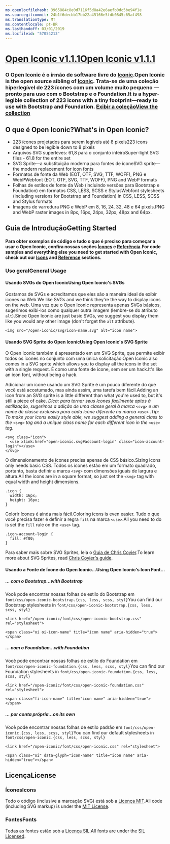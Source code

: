 ```yaml
---
ms.openlocfilehash: 3965884c8e0d7116f5d8a42e6aefb0dc5be94f1e
ms.sourcegitcommit: 24b1f6decbb17bb22a45166e5fdb0845c65af498
ms.translationtype: MT
ms.contentlocale: pt-BR
ms.lasthandoff: 03/01/2019
ms.locfileid: "57054213"
---
```

<a name="open-iconic-v111httpuseiconiccomopen"></a>[<span data-ttu-id="16869-101">Open Iconic v1.1.1</span><span class="sxs-lookup"><span data-stu-id="16869-101">Open Iconic v1.1.1</span></span>](http://useiconic.com/open)
===========

### <a name="open-iconic-is-the-open-source-sibling-of-iconichttpuseiconiccom-it-is-a-hyper-legible-collection-of-223-icons-with-a-tiny-footprintmdashready-to-use-with-bootstrap-and-foundation-view-the-collectionhttpuseiconiccomopenicons"></a><span data-ttu-id="16869-102">O Open Iconic é o irmão de software livre do [Iconic](http://useiconic.com).</span><span class="sxs-lookup"><span data-stu-id="16869-102">Open Iconic is the open source sibling of [Iconic](http://useiconic.com).</span></span> <span data-ttu-id="16869-103">Trata-se de uma coleção hiperlegível de 223 ícones com um volume muito pequeno &mdash;pronto para uso com o Bootstrap e o Foundation.</span><span class="sxs-lookup"><span data-stu-id="16869-103">It is a hyper-legible collection of 223 icons with a tiny footprint&mdash;ready to use with Bootstrap and Foundation.</span></span> [<span data-ttu-id="16869-104">Exibir a coleção</span><span class="sxs-lookup"><span data-stu-id="16869-104">View the collection</span></span>](http://useiconic.com/open#icons)



## <a name="whats-in-open-iconic"></a><span data-ttu-id="16869-105">O que é Open Iconic?</span><span class="sxs-lookup"><span data-stu-id="16869-105">What's in Open Iconic?</span></span>

* <span data-ttu-id="16869-106">223 ícones projetados para serem legíveis até 8 pixels</span><span class="sxs-lookup"><span data-stu-id="16869-106">223 icons designed to be legible down to 8 pixels</span></span>
* <span data-ttu-id="16869-107">Arquivos SVG superleves: 61,8 para o conjunto inteiro</span><span class="sxs-lookup"><span data-stu-id="16869-107">Super-light SVG files - 61.8 for the entire set</span></span> 
* <span data-ttu-id="16869-108">SVG Sprite&mdash;a substituição moderna para fontes de ícone</span><span class="sxs-lookup"><span data-stu-id="16869-108">SVG sprite&mdash;the modern replacement for icon fonts</span></span>
* <span data-ttu-id="16869-109">Formatos de fonte da Web (EOT, OTF, SVG, TTF, WOFF), PNG e WebP</span><span class="sxs-lookup"><span data-stu-id="16869-109">Webfont (EOT, OTF, SVG, TTF, WOFF), PNG and WebP formats</span></span>
* <span data-ttu-id="16869-110">Folhas de estilos de fonte da Web (incluindo versões para Bootstrap e Foundation) em formatos CSS, LESS, SCSS e Stylus</span><span class="sxs-lookup"><span data-stu-id="16869-110">Webfont stylesheets (including versions for Bootstrap and Foundation) in CSS, LESS, SCSS and Stylus formats</span></span>
* <span data-ttu-id="16869-111">Imagens de varredura PNG e WebP em 8, 16, 24, 32, 48 e 64 pixels.</span><span class="sxs-lookup"><span data-stu-id="16869-111">PNG and WebP raster images in 8px, 16px, 24px, 32px, 48px and 64px.</span></span>


## <a name="getting-started"></a><span data-ttu-id="16869-112">Guia de Introdução</span><span class="sxs-lookup"><span data-stu-id="16869-112">Getting Started</span></span>

#### <a name="for-code-samples-and-everything-else-you-need-to-get-started-with-open-iconic-check-out-our-iconshttpuseiconiccomopenicons-and-referencehttpuseiconiccomopenreference-sections"></a><span data-ttu-id="16869-113">Para obter exemplos de código e tudo o que é preciso para começar a usar o Open Iconic, confira nossas seções [Ícones](http://useiconic.com/open#icons) e [Referência](http://useiconic.com/open#reference).</span><span class="sxs-lookup"><span data-stu-id="16869-113">For code samples and everything else you need to get started with Open Iconic, check out our [Icons](http://useiconic.com/open#icons) and [Reference](http://useiconic.com/open#reference) sections.</span></span>

### <a name="general-usage"></a><span data-ttu-id="16869-114">Uso geral</span><span class="sxs-lookup"><span data-stu-id="16869-114">General Usage</span></span>

#### <a name="using-open-iconics-svgs"></a><span data-ttu-id="16869-115">Usando SVGs do Open Iconic</span><span class="sxs-lookup"><span data-stu-id="16869-115">Using Open Iconic's SVGs</span></span>

<span data-ttu-id="16869-116">Gostamos de SVGs e acreditamos que eles são a maneira ideal de exibir ícones na Web.</span><span class="sxs-lookup"><span data-stu-id="16869-116">We like SVGs and we think they're the way to display icons on the web.</span></span> <span data-ttu-id="16869-117">Uma vez que o Open Iconic representa apenas SVGs básicos, sugerimos exibi-los como qualquer outra imagem (lembre-se do atributo `alt`).</span><span class="sxs-lookup"><span data-stu-id="16869-117">Since Open Iconic are just basic SVGs, we suggest you display them like you would any other image (don't forget the `alt` attribute).</span></span>

```
<img src="/open-iconic/svg/icon-name.svg" alt="icon name">
```

#### <a name="using-open-iconics-svg-sprite"></a><span data-ttu-id="16869-118">Usando SVG Sprite do Open Iconic</span><span class="sxs-lookup"><span data-stu-id="16869-118">Using Open Iconic's SVG Sprite</span></span>

<span data-ttu-id="16869-119">O Open Iconic também é apresentado em um SVG Sprite, que permite exibir todos os ícones no conjunto com uma única solicitação.</span><span class="sxs-lookup"><span data-stu-id="16869-119">Open Iconic also comes in a SVG sprite which allows you to display all the icons in the set with a single request.</span></span> <span data-ttu-id="16869-120">É como uma fonte de ícone, sem ser um hack.</span><span class="sxs-lookup"><span data-stu-id="16869-120">It's like an icon font, without being a hack.</span></span>

<span data-ttu-id="16869-121">Adicionar um ícone usando um SVG Sprite é um pouco diferente do que você está acostumado, mas ainda assim, uma tarefa bem fácil.</span><span class="sxs-lookup"><span data-stu-id="16869-121">Adding an icon from an SVG sprite is a little different than what you're used to, but it's still a piece of cake.</span></span> <span data-ttu-id="16869-122">*Dica: para tornar seus ícones facilmente aptos à estilização, sugerimos a adição de uma classe geral à marca* `<svg>` *e um nome de classe exclusivo para cada ícone diferente na marca* `<use>` *.*</span><span class="sxs-lookup"><span data-stu-id="16869-122">*Tip: To make your icons easily style able, we suggest adding a general class to the* `<svg>` *tag and a unique class name for each different icon in the* `<use>` *tag.*</span></span>  

```
<svg class="icon">
  <use xlink:href="open-iconic.svg#account-login" class="icon-account-login"></use>
</svg>
```

<span data-ttu-id="16869-123">O dimensionamento de ícones precisa apenas de CSS básico.</span><span class="sxs-lookup"><span data-stu-id="16869-123">Sizing icons only needs basic CSS.</span></span> <span data-ttu-id="16869-124">Todos os ícones estão em um formato quadrado, portanto, basta definir a marca `<svg>` com dimensões iguais de largura e altura.</span><span class="sxs-lookup"><span data-stu-id="16869-124">All the icons are in a square format, so just set the `<svg>` tag with equal width and height dimensions.</span></span>

```
.icon {
  width: 16px;
  height: 16px;
}
```

<span data-ttu-id="16869-125">Colorir ícones é ainda mais fácil.</span><span class="sxs-lookup"><span data-stu-id="16869-125">Coloring icons is even easier.</span></span> <span data-ttu-id="16869-126">Tudo o que você precisa fazer é definir a regra `fill` na marca `<use>`.</span><span class="sxs-lookup"><span data-stu-id="16869-126">All you need to do is set the `fill` rule on the `<use>` tag.</span></span>

```
.icon-account-login {
  fill: #f00;
}
```

<span data-ttu-id="16869-127">Para saber mais sobre SVG Sprites, leia o [Guia de Chris Coyier](http://css-tricks.com/svg-sprites-use-better-icon-fonts/).</span><span class="sxs-lookup"><span data-stu-id="16869-127">To learn more about SVG Sprites, read [Chris Coyier's guide](http://css-tricks.com/svg-sprites-use-better-icon-fonts/).</span></span>

#### <a name="using-open-iconics-icon-font"></a><span data-ttu-id="16869-128">Usando a Fonte de Ícone do Open Iconic...</span><span class="sxs-lookup"><span data-stu-id="16869-128">Using Open Iconic's Icon Font...</span></span>


##### <a name="with-bootstrap"></a><span data-ttu-id="16869-129">... com o Bootstrap</span><span class="sxs-lookup"><span data-stu-id="16869-129">…with Bootstrap</span></span>

<span data-ttu-id="16869-130">Você pode encontrar nossas folhas de estilo do Bootstrap em `font/css/open-iconic-bootstrap.{css, less, scss, styl}`</span><span class="sxs-lookup"><span data-stu-id="16869-130">You can find our Bootstrap stylesheets in `font/css/open-iconic-bootstrap.{css, less, scss, styl}`</span></span>


```
<link href="/open-iconic/font/css/open-iconic-bootstrap.css" rel="stylesheet">
```


```
<span class="oi oi-icon-name" title="icon name" aria-hidden="true"></span>
```

##### <a name="with-foundation"></a><span data-ttu-id="16869-131">… com o Foundation</span><span class="sxs-lookup"><span data-stu-id="16869-131">…with Foundation</span></span>

<span data-ttu-id="16869-132">Você pode encontrar nossas folhas de estilo do Foundation em `font/css/open-iconic-foundation.{css, less, scss, styl}`</span><span class="sxs-lookup"><span data-stu-id="16869-132">You can find our Foundation stylesheets in `font/css/open-iconic-foundation.{css, less, scss, styl}`</span></span>

```
<link href="/open-iconic/font/css/open-iconic-foundation.css" rel="stylesheet">
```


```
<span class="fi-icon-name" title="icon name" aria-hidden="true"></span>
```

##### <a name="on-its-own"></a><span data-ttu-id="16869-133">... por conta própria</span><span class="sxs-lookup"><span data-stu-id="16869-133">…on its own</span></span>

<span data-ttu-id="16869-134">Você pode encontrar nossas folhas de estilo padrão em `font/css/open-iconic.{css, less, scss, styl}`</span><span class="sxs-lookup"><span data-stu-id="16869-134">You can find our default stylesheets in `font/css/open-iconic.{css, less, scss, styl}`</span></span>

```
<link href="/open-iconic/font/css/open-iconic.css" rel="stylesheet">
```

```
<span class="oi" data-glyph="icon-name" title="icon name" aria-hidden="true"></span>
```


## <a name="license"></a><span data-ttu-id="16869-135">Licença</span><span class="sxs-lookup"><span data-stu-id="16869-135">License</span></span>

### <a name="icons"></a><span data-ttu-id="16869-136">Ícones</span><span class="sxs-lookup"><span data-stu-id="16869-136">Icons</span></span>

<span data-ttu-id="16869-137">Todo o código (inclusive a marcação SVG) está sob a [Licença MIT](http://opensource.org/licenses/MIT).</span><span class="sxs-lookup"><span data-stu-id="16869-137">All code (including SVG markup) is under the [MIT License](http://opensource.org/licenses/MIT).</span></span>

### <a name="fonts"></a><span data-ttu-id="16869-138">Fontes</span><span class="sxs-lookup"><span data-stu-id="16869-138">Fonts</span></span>

<span data-ttu-id="16869-139">Todas as fontes estão sob a [Licença SIL](http://scripts.sil.org/cms/scripts/page.php?item_id=OFL_web).</span><span class="sxs-lookup"><span data-stu-id="16869-139">All fonts are under the [SIL Licensed](http://scripts.sil.org/cms/scripts/page.php?item_id=OFL_web).</span></span>
